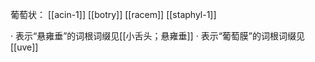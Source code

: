 
葡萄状：
[[acin-1]]
[[botry]]
[[racem]]
[[staphyl-1]]

· 表示“悬雍垂”的词根词缀见[[小舌头；悬雍垂]]
· 表示“葡萄膜”的词根词缀见[[uve]]
